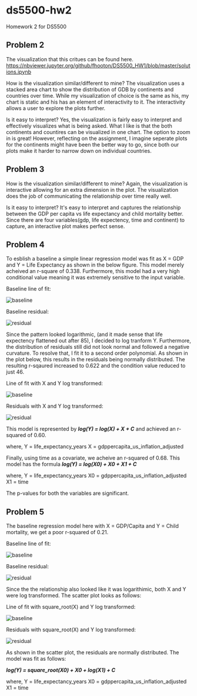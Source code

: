 # ds5500-hw2
Homework 2 for DS5500


## Problem 2
The visualization that this critues can be found here.
https://nbviewer.jupyter.org/github/fhooton/DS5500_HW1/blob/master/solutions.ipynb

How is the visualization similar/different to mine?
The visualization uses a stacked area chart to show the distribution of GDB by continents and countries over time. While my visualization of choice is the same as his, my chart is static and his has an element of interactivity to it. The interactivity allows a user to explore the plots further.

Is it easy to interpret?
Yes, the visualization is fairly easy to interpret and effectively visualizes what is being asked. What I like is that the both continents and countires can be visualized in one chart. The option to zoom in is great! However, reflecting on the assignment, I imagine seperate plots for the continents might have been the better way to go, since both our plots make it harder to narrow down on individual countries. 


## Problem 3

How is the visualization similar/different to mine?
Again, the visualization is interactive allowing for an extra dimension in the plot. The visualization does the job of communicating the relationship over time really well. 

Is it easy to interpret?
It's easy to interpret and captures the relationship between the GDP per capita vs life expectancy and child mortality better.
Since there are four variables(gdp, life expectency, time and continent) to capture, an interactive plot makes perfect sense.

## Problem 4
To esblish a baseline a simple linear regression model was fit as X = GDP and Y = Life Expectancy as shown in the below figure. This model merely acheived an r-square of 0.338. Furthermore, this model had  a very high conditional value meaning it was extremely sensitive to the input variable.

Baseline line of fit:

![baseline](images/prob-4-baseline-lof.png)

Baseline residual:

![residual](images/prob4-baseline-residual.png)

Since the pattern looked logarithmic, (and it made sense that life expectency flattened out after 85), I decided to log tranform Y. Furthermore, the distribution of residuals still did not look normal and followed a negative curvature. To resolve that, I fit it to a second order polynomial. As shown in the plot below, this results in the residuals being normally distributed. The resulting r-sqaured increased to 0.622 and the condition value reduced to just 46.

Line of fit with X and Y log transformed:

![baseline](images/prob4-final-lof.png)

Residuals with X and Y log transformed:

![residual](images/prob4-final-residual.png)

This model is represented by ***log(Y) = log(X) + X + C*** and achieved an r-squared of 0.60.

where, Y = life_expectancy_years
       X = gdppercapita_us_inflation_adjusted


Finally, using time as a covariate, we acheive an r-squared of 0.68.
This model has the formula ***log(Y) = log(X0) + X0 + X1 + C***

where, Y = life_expectancy_years
       X0 = gdppercapita_us_inflation_adjusted
       X1 = time

The p-values for both the variables are significant.




## Problem 5

The baseline regression model here with X = GDP/Capita and Y = Child mortality, we get a poor r-squared of 0.21.

Baseline line of fit:

![baseline](images/prob5-baseline-lof.png)

Baseline residual:

![residual](images/prob5-baseline-residual.png)

Since the the relationship also looked like it was logarithimic, both X and Y were log transformed. The scatter plot looks as follows:

Line of fit with square_root(X) and Y log transformed:

![baseline](images/prob5-final-lof.png)

Residuals with square_root(X) and Y log transformed:

![residual](images/prob5-final-residual.png)

As shown in the scatter plot, the residuals are normally distributed. The model was fit as follows:

***log(Y) = square_root(X0) + X0 + log(X1) + C***

where, Y = life_expectancy_years
       X0 = gdppercapita_us_inflation_adjusted
       X1 = time

